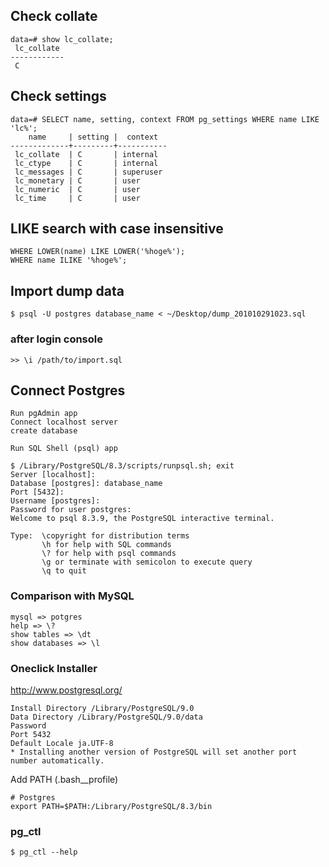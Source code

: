 ## Check collate

    data=# show lc_collate;
     lc_collate 
    ------------
     C
   
## Check settings
    
    data=# SELECT name, setting, context FROM pg_settings WHERE name LIKE 'lc%'; 
        name     | setting |  context  
    -------------+---------+-----------
     lc_collate  | C       | internal
     lc_ctype    | C       | internal
     lc_messages | C       | superuser
     lc_monetary | C       | user
     lc_numeric  | C       | user
     lc_time     | C       | user
     
## LIKE search with case insensitive

    WHERE LOWER(name) LIKE LOWER('%hoge%');
    WHERE name ILIKE '%hoge%';

## Import dump data

    $ psql -U postgres database_name < ~/Desktop/dump_201010291023.sql

### after login console

    >> \i /path/to/import.sql

## Connect Postgres

    Run pgAdmin app
    Connect localhost server
    create database
    
    Run SQL Shell (psql) app
    
    $ /Library/PostgreSQL/8.3/scripts/runpsql.sh; exit
    Server [localhost]: 
    Database [postgres]: database_name
    Port [5432]: 
    Username [postgres]: 
    Password for user postgres: 
    Welcome to psql 8.3.9, the PostgreSQL interactive terminal.

    Type:  \copyright for distribution terms
           \h for help with SQL commands
           \? for help with psql commands
           \g or terminate with semicolon to execute query
           \q to quit

### Comparison with MySQL

    mysql => potgres
    help => \?
    show tables => \dt
    show databases => \l
    
### Oneclick Installer
<http://www.postgresql.org/>

    Install Directory /Library/PostgreSQL/9.0
    Data Directory /Library/PostgreSQL/9.0/data
    Password 
    Port 5432
    Default Locale ja.UTF-8
    * Installing another version of PostgreSQL will set another port number automatically.

Add PATH
(.bash__profile)

    # Postgres
    export PATH=$PATH:/Library/PostgreSQL/8.3/bin

### pg_ctl

    $ pg_ctl --help
             
           